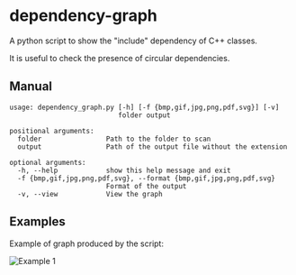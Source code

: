 # dependency-graph

A python script to show the "include" dependency of C++ classes.

It is useful to check the presence of circular dependencies.

## Manual

```
usage: dependency_graph.py [-h] [-f {bmp,gif,jpg,png,pdf,svg}] [-v]
                           folder output

positional arguments:
  folder                Path to the folder to scan
  output                Path of the output file without the extension

optional arguments:
  -h, --help            show this help message and exit
  -f {bmp,gif,jpg,png,pdf,svg}, --format {bmp,gif,jpg,png,pdf,svg}
                        Format of the output
  -v, --view            View the graph
```

## Examples

Example of graph produced by the script:

![Example 1](https://github.com/pvigier/dependency-graph/raw/master/examples/example1.png)